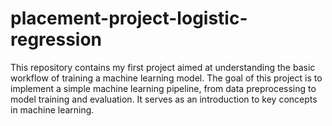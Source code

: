 # placement-project-logistic-regression
This repository contains my first project aimed at understanding the basic workflow of training a machine learning model. The goal of this project is to implement a simple machine learning pipeline, from data preprocessing to model training and evaluation. It serves as an introduction to key concepts in machine learning.
